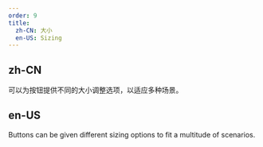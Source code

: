 ```yaml
---
order: 9
title:
  zh-CN: 大小
  en-US: Sizing
---
```


## zh-CN

可以为按钮提供不同的大小调整选项，以适应多种场景。

## en-US

Buttons can be given different sizing options to fit a multitude of scenarios.

